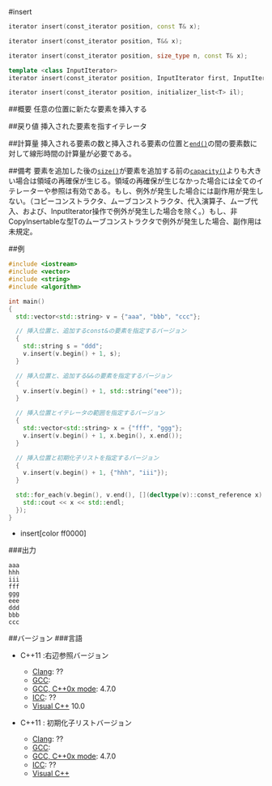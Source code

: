 #insert
```cpp
iterator insert(const_iterator position, const T& x);

iterator insert(const_iterator position, T&& x);

iterator insert(const_iterator position, size_type n, const T& x);

template <class InputIterator>
iterator insert(const_iterator position, InputIterator first, InputIterator last);

iterator insert(const_iterator position, initializer_list<T> il);
```

##概要
任意の位置に新たな要素を挿入する


##戻り値
挿入された要素を指すイテレータ


##計算量
挿入される要素の数と挿入される要素の位置と[`end()`](./end.md)の間の要素数に対して線形時間の計算量が必要である。


##備考
要素を追加した後の[`size()`](./size.md)が要素を追加する前の[`capacity()`](./capacity.md)よりも大きい場合は領域の再確保が生じる。領域の再確保が生じなかった場合には全てのイテレーターや参照は有効である。もし、例外が発生した場合には副作用が発生しない。（コピーコンストラクタ、ムーブコンストラクタ、代入演算子、ムーブ代入、および、InputIterator操作で例外が発生した場合を除く。）もし、非CopyInsertableな型Tのムーブコンストラクタで例外が発生した場合、副作用は未規定。


##例
```cpp
#include <iostream>
#include <vector>
#include <string>
#include <algorithm>

int main()
{
  std::vector<std::string> v = {"aaa", "bbb", "ccc"};

  // 挿入位置と、追加するconst&の要素を指定するバージョン
  {
    std::string s = "ddd";
    v.insert(v.begin() + 1, s);
  }

  // 挿入位置と、追加する&&の要素を指定するバージョン
  {
    v.insert(v.begin() + 1, std::string("eee"));
  }

  // 挿入位置とイテレータの範囲を指定するバージョン
  {
    std::vector<std::string> x = {"fff", "ggg"};
    v.insert(v.begin() + 1, x.begin(), x.end());
  }

  // 挿入位置と初期化子リストを指定するバージョン
  {
    v.insert(v.begin() + 1, {"hhh", "iii"});
  }

  std::for_each(v.begin(), v.end(), [](decltype(v)::const_reference x) {
    std::cout << x << std::endl;
  });
}
```
* insert[color ff0000]

###出力
```
aaa
hhh
iii
fff
ggg
eee
ddd
bbb
ccc
```

##バージョン
###言語
- C++11 :右辺参照バージョン
	- [Clang](/implementation#clang.md): ??
	- [GCC](/implementation#gcc.md): 
	- [GCC, C++0x mode](/implementation#gcc.md): 4.7.0
	- [ICC](/implementation#icc.md): ??
	- [Visual C++](/implementation#visual_cpp.md) 10.0

- C++11 : 初期化子リストバージョン
	- [Clang](/implementation#clang.md): ??
	- [GCC](/implementation#gcc.md): 
	- [GCC, C++0x mode](/implementation#gcc.md): 4.7.0
	- [ICC](/implementation#icc.md): ??
	- [Visual C++](/implementation#visual_cpp.md) 


